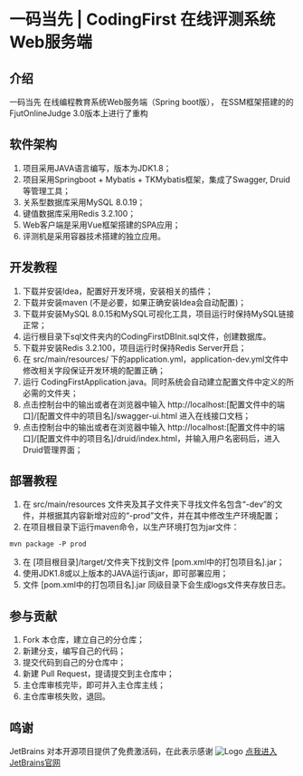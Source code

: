 # 一码当先 | CodingFirst 在线评测系统 Web服务端

## 介绍

一码当先 在线编程教育系统Web服务端（Spring boot版），
在SSM框架搭建的的FjutOnlineJudge 3.0版本上进行了重构

## 软件架构

1. 项目采用JAVA语言编写，版本为JDK1.8；
2. 项目采用Springboot + Mybatis + TKMybatis框架，集成了Swagger, Druid等管理工具；
3. 关系型数据库采用MySQL 8.0.19；
4. 键值数据库采用Redis 3.2.100；
5. Web客户端是采用Vue框架搭建的SPA应用；
6. 评测机是采用容器技术搭建的独立应用。

## 开发教程

1. 下载并安装Idea，配置好开发环境，安装相关的插件；
2. 下载并安装maven (不是必要，如果正确安装Idea会自动配置)；
3. 下载并安装MySQL 8.0.15和MySQL可视化工具，项目运行时保持MySQL链接正常；
4. 运行根目录下sql文件夹内的CodingFirstDBInit.sql文件，创建数据库。
5. 下载并安装Redis 3.2.100，项目运行时保持Redis Server开启；
6. 在 src/main/resources/ 下的application.yml，application-dev.yml文件中修改相关字段保证开发环境的配置正确；
7. 运行 CodingFirstApplication.java。同时系统会自动建立配置文件中定义的所必需的文件夹；
8. 点击控制台中的输出或者在浏览器中输入 http://localhost:[配置文件中的端口]/[配置文件中的项目名]/swagger-ui.html
进入在线接口文档；
9. 点击控制台中的输出或者在浏览器中输入 http://localhost:[配置文件中的端口]/[配置文件中的项目名]/druid/index.html，并输入用户名密码后，进入Druid管理界面；

## 部署教程

1. 在 src/main/resources 文件夹及其子文件夹下寻找文件名包含“-dev”的文件，并根据其内容新增对应的“-prod”文件，并在其中修改生产环境配置；
2. 在项目根目录下运行maven命令，以生产环境打包为jar文件：
 ```
 mvn package -P prod
 ```

3. 在 [项目根目录]/target/文件夹下找到文件 [pom.xml中的打包项目名].jar；
4. 使用JDK1.8或以上版本的JAVA运行该jar，即可部署应用；
5. 文件 [pom.xml中的打包项目名].jar 同级目录下会生成logs文件夹存放日志。

## 参与贡献

1. Fork 本仓库，建立自己的分仓库；
2. 新建分支，编写自己的代码；
3. 提交代码到自己的分仓库中；
4. 新建 Pull Request，提请提交到主仓库中；
5. 主仓库审核完毕，即可并入主仓库主线；
6. 主仓库审核失败，退回。

## 鸣谢
JetBrains 对本开源项目提供了免费激活码，在此表示感谢
![Logo](http://qiniu.fjutcoder.com/icon-intellij-idea.png)
[点我进入JetBrains官网](https://www.jetbrains.com/?from=CodingFirstOnlineJudgeSystem)